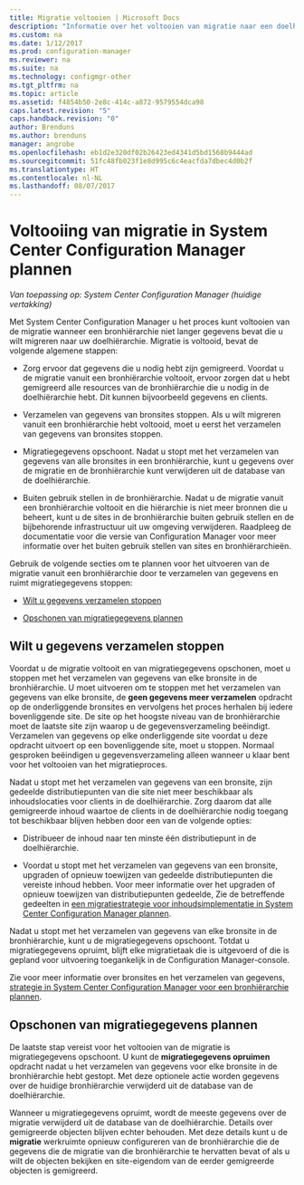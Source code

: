 ```yaml
---
title: Migratie voltooien | Microsoft Docs
description: "Informatie over het voltooien van migratie naar een doelhiërarchie van System Center Configuration Manager nadat een bronhiërarchie niet meer gegevens is."
ms.custom: na
ms.date: 1/12/2017
ms.prod: configuration-manager
ms.reviewer: na
ms.suite: na
ms.technology: configmgr-other
ms.tgt_pltfrm: na
ms.topic: article
ms.assetid: f4854b50-2e8c-414c-a872-9579554dca98
caps.latest.revision: "5"
caps.handback.revision: "0"
author: Brenduns
ms.author: brenduns
manager: angrobe
ms.openlocfilehash: eb1d2e320df02b26423ed4341d5bd1568b9444ad
ms.sourcegitcommit: 51fc48fb023f1e8d995c6c4eacfda7dbec4d0b2f
ms.translationtype: HT
ms.contentlocale: nl-NL
ms.lasthandoff: 08/07/2017
---
```

# <a name="plan-to-complete-migration-in-system-center-configuration-manager"></a>Voltooiing van migratie in System Center Configuration Manager plannen

*Van toepassing op: System Center Configuration Manager (huidige vertakking)*

Met System Center Configuration Manager u het proces kunt voltooien van de migratie wanneer een bronhiërarchie niet langer gegevens bevat die u wilt migreren naar uw doelhiërarchie. Migratie is voltooid, bevat de volgende algemene stappen:  

-   Zorg ervoor dat gegevens die u nodig hebt zijn gemigreerd. Voordat u de migratie vanuit een bronhiërarchie voltooit, ervoor zorgen dat u hebt gemigreerd alle resources van de bronhiërarchie die u nodig in de doelhiërarchie hebt. Dit kunnen bijvoorbeeld gegevens en clients.  

-   Verzamelen van gegevens van bronsites stoppen. Als u wilt migreren vanuit een bronhiërarchie hebt voltooid, moet u eerst het verzamelen van gegevens van bronsites stoppen.  

-   Migratiegegevens opschoont. Nadat u stopt met het verzamelen van gegevens van alle bronsites in een bronhiërarchie, kunt u gegevens over de migratie en de bronhiërarchie kunt verwijderen uit de database van de doelhiërarchie.  

-   Buiten gebruik stellen in de bronhiërarchie. Nadat u de migratie vanuit een bronhiërarchie voltooit en die hiërarchie is niet meer bronnen die u beheert, kunt u de sites in de bronhiërarchie buiten gebruik stellen en de bijbehorende infrastructuur uit uw omgeving verwijderen. Raadpleeg de documentatie voor die versie van Configuration Manager voor meer informatie over het buiten gebruik stellen van sites en bronhiërarchieën.  

Gebruik de volgende secties om te plannen voor het uitvoeren van de migratie vanuit een bronhiërarchie door te verzamelen van gegevens en ruimt migratiegegevens stoppen:  

-   [Wilt u gegevens verzamelen stoppen](#Plan_to_Stop_Data_Gath)  

-   [Opschonen van migratiegegevens plannen](#Plan_to_clean_up)  

##  <a name="Plan_to_Stop_Data_Gath"></a>Wilt u gegevens verzamelen stoppen  
 Voordat u de migratie voltooit en van migratiegegevens opschonen, moet u stoppen met het verzamelen van gegevens van elke bronsite in de bronhiërarchie. U moet uitvoeren om te stoppen met het verzamelen van gegevens van elke bronsite, de **geen gegevens meer verzamelen** opdracht op de onderliggende bronsites en vervolgens het proces herhalen bij iedere bovenliggende site. De site op het hoogste niveau van de bronhiërarchie moet de laatste site zijn waarop u de gegevensverzameling beëindigt. Verzamelen van gegevens op elke onderliggende site voordat u deze opdracht uitvoert op een bovenliggende site, moet u stoppen. Normaal gesproken beëindigen u gegevensverzameling alleen wanneer u klaar bent voor het voltooien van het migratieproces.  

 Nadat u stopt met het verzamelen van gegevens van een bronsite, zijn gedeelde distributiepunten van die site niet meer beschikbaar als inhoudslocaties voor clients in de doelhiërarchie. Zorg daarom dat alle gemigreerde inhoud waartoe de clients in de doelhiërarchie nodig toegang tot beschikbaar blijven hebben door een van de volgende opties:  

-   Distribueer de inhoud naar ten minste één distributiepunt in de doelhiërarchie.  

-   Voordat u stopt met het verzamelen van gegevens van een bronsite, upgraden of opnieuw toewijzen van gedeelde distributiepunten die vereiste inhoud hebben. Voor meer informatie over het upgraden of opnieuw toewijzen van distributiepunten gedeelde, Zie de betreffende gedeelten in [een migratiestrategie voor inhoudsimplementatie in System Center Configuration Manager plannen](../../core/migration/planning-a-content-deployment-migration-strategy.md).  

Nadat u stopt met het verzamelen van gegevens van elke bronsite in de bronhiërarchie, kunt u de migratiegegevens opschoont. Totdat u migratiegegevens opruimt, blijft elke migratietaak die is uitgevoerd of die is gepland voor uitvoering toegankelijk in de Configuration Manager-console.  

Zie voor meer informatie over bronsites en het verzamelen van gegevens, [strategie in System Center Configuration Manager voor een bronhiërarchie plannen](../../core/migration/planning-a-source-hierarchy-strategy.md).  

##  <a name="Plan_to_clean_up"></a>Opschonen van migratiegegevens plannen  
 De laatste stap vereist voor het voltooien van de migratie is migratiegegevens opschoont. U kunt de **migratiegegevens opruimen** opdracht nadat u het verzamelen van gegevens voor elke bronsite in de bronhiërarchie hebt gestopt. Met deze optionele actie worden gegevens over de huidige bronhiërarchie verwijderd uit de database van de doelhiërarchie.  

 Wanneer u migratiegegevens opruimt, wordt de meeste gegevens over de migratie verwijderd uit de database van de doelhiërarchie. Details over gemigreerde objecten blijven echter behouden. Met deze details kunt u de **migratie** werkruimte opnieuw configureren van de bronhiërarchie die de gegevens die de migratie van die bronhiërarchie te hervatten bevat of als u wilt de objecten bekijken en site-eigendom van de eerder gemigreerde objecten is gemigreerd.  

